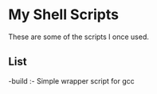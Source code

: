 # My Shell Scripts
These are some of the scripts I once used.

## List
-build :- Simple wrapper script for gcc
